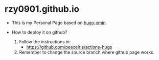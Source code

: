 # rzy0901.github.io
+ This is my Personal Page based on [hugo-xmin](https://github.com/yihui/hugo-xmin).

+ How to deploy it on github?
  1. Follow the instructions in:
     + https://github.com/peaceiris/actions-hugo
  2. Remember to change the source branch where github page works.

